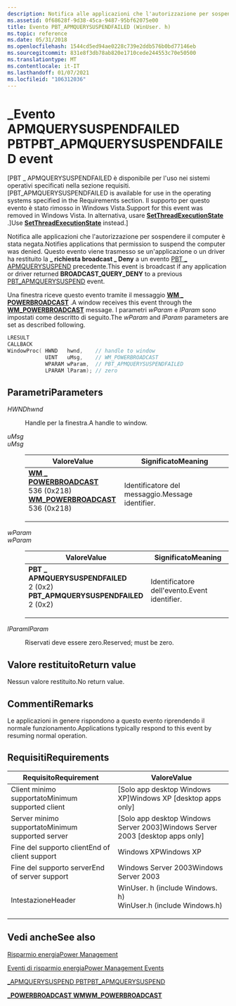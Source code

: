 ```yaml
---
description: Notifica alle applicazioni che l'autorizzazione per sospendere il computer è stata negata.
ms.assetid: 0f68628f-9d38-45ca-9487-95bf62075e00
title: Evento PBT_APMQUERYSUSPENDFAILED (WinUser. h)
ms.topic: reference
ms.date: 05/31/2018
ms.openlocfilehash: 1544cd5ed94ae0228c739e2ddb576b0bd77146eb
ms.sourcegitcommit: 831e8f3db78ab820e1710cede244553c70e50500
ms.translationtype: MT
ms.contentlocale: it-IT
ms.lasthandoff: 01/07/2021
ms.locfileid: "106312036"
---
```

# <a name="pbt_apmquerysuspendfailed-event"></a><span data-ttu-id="d77b4-103">\_Evento APMQUERYSUSPENDFAILED PBT</span><span class="sxs-lookup"><span data-stu-id="d77b4-103">PBT\_APMQUERYSUSPENDFAILED event</span></span>

<span data-ttu-id="d77b4-104">\[PBT \_ APMQUERYSUSPENDFAILED è disponibile per l'uso nei sistemi operativi specificati nella sezione requisiti.</span><span class="sxs-lookup"><span data-stu-id="d77b4-104">\[PBT\_APMQUERYSUSPENDFAILED is available for use in the operating systems specified in the Requirements section.</span></span> <span data-ttu-id="d77b4-105">Il supporto per questo evento è stato rimosso in Windows Vista.</span><span class="sxs-lookup"><span data-stu-id="d77b4-105">Support for this event was removed in Windows Vista.</span></span> <span data-ttu-id="d77b4-106">In alternativa, usare [**SetThreadExecutionState**](/windows/desktop/api/Winbase/nf-winbase-setthreadexecutionstate) .\]</span><span class="sxs-lookup"><span data-stu-id="d77b4-106">Use [**SetThreadExecutionState**](/windows/desktop/api/Winbase/nf-winbase-setthreadexecutionstate) instead.\]</span></span>

<span data-ttu-id="d77b4-107">Notifica alle applicazioni che l'autorizzazione per sospendere il computer è stata negata.</span><span class="sxs-lookup"><span data-stu-id="d77b4-107">Notifies applications that permission to suspend the computer was denied.</span></span> <span data-ttu-id="d77b4-108">Questo evento viene trasmesso se un'applicazione o un driver ha restituito la **\_ richiesta broadcast \_ Deny** a un evento [PBT \_ APMQUERYSUSPEND](pbt-apmquerysuspend.md) precedente.</span><span class="sxs-lookup"><span data-stu-id="d77b4-108">This event is broadcast if any application or driver returned **BROADCAST\_QUERY\_DENY** to a previous [PBT\_APMQUERYSUSPEND](pbt-apmquerysuspend.md) event.</span></span>

<span data-ttu-id="d77b4-109">Una finestra riceve questo evento tramite il messaggio [**WM \_ POWERBROADCAST**](wm-powerbroadcast.md) .</span><span class="sxs-lookup"><span data-stu-id="d77b4-109">A window receives this event through the [**WM\_POWERBROADCAST**](wm-powerbroadcast.md) message.</span></span> <span data-ttu-id="d77b4-110">I parametri *wParam* e *lParam* sono impostati come descritto di seguito.</span><span class="sxs-lookup"><span data-stu-id="d77b4-110">The *wParam* and *lParam* parameters are set as described following.</span></span>


```C++
LRESULT 
CALLBACK 
WindowProc( HWND   hwnd,    // handle to window
            UINT   uMsg,    // WM_POWERBROADCAST
            WPARAM wParam,  // PBT_APMQUERYSUSPENDFAILED
            LPARAM lParam); // zero
```



## <a name="parameters"></a><span data-ttu-id="d77b4-111">Parametri</span><span class="sxs-lookup"><span data-stu-id="d77b4-111">Parameters</span></span>

<dl> <dt>

<span data-ttu-id="d77b4-112">*HWND*</span><span class="sxs-lookup"><span data-stu-id="d77b4-112">*hwnd*</span></span> 
</dt> <dd>

<span data-ttu-id="d77b4-113">Handle per la finestra.</span><span class="sxs-lookup"><span data-stu-id="d77b4-113">A handle to window.</span></span>

<span data-ttu-id="d77b4-114"></dd> <dt>*uMsg*</dt> </span><span class="sxs-lookup"><span data-stu-id="d77b4-114"></dd> <dt>*uMsg* </dt> </span></span><dd> 

| <span data-ttu-id="d77b4-115">Valore</span><span class="sxs-lookup"><span data-stu-id="d77b4-115">Value</span></span>                                                                                                                                                                                                                                                                   | <span data-ttu-id="d77b4-116">Significato</span><span class="sxs-lookup"><span data-stu-id="d77b4-116">Meaning</span></span>                        |
|-------------------------------------------------------------------------------------------------------------------------------------------------------------------------------------------------------------------------------------------------------------------------|--------------------------------|
| <span id="WM_POWERBROADCAST"></span><span id="wm_powerbroadcast"></span><dl> <span data-ttu-id="d77b4-117"><dt>**[**WM \_ POWERBROADCAST**](wm-powerbroadcast.md)**</dt> <dt>536 (0x218)</dt></span><span class="sxs-lookup"><span data-stu-id="d77b4-117"><dt>**[**WM\_POWERBROADCAST**](wm-powerbroadcast.md)**</dt> <dt>536 (0x218)</dt></span></span> </dl> | <span data-ttu-id="d77b4-118">Identificatore del messaggio.</span><span class="sxs-lookup"><span data-stu-id="d77b4-118">Message identifier.</span></span><br/> |



 

<span data-ttu-id="d77b4-119"></dd> <dt>*wParam*</dt> </span><span class="sxs-lookup"><span data-stu-id="d77b4-119"></dd> <dt>*wParam* </dt> </span></span><dd> 

| <span data-ttu-id="d77b4-120">Valore</span><span class="sxs-lookup"><span data-stu-id="d77b4-120">Value</span></span>                                                                                                                                                                                                                                                          | <span data-ttu-id="d77b4-121">Significato</span><span class="sxs-lookup"><span data-stu-id="d77b4-121">Meaning</span></span>                      |
|----------------------------------------------------------------------------------------------------------------------------------------------------------------------------------------------------------------------------------------------------------------|------------------------------|
| <span id="PBT_APMQUERYSUSPENDFAILED"></span><span id="pbt_apmquerysuspendfailed"></span><dl> <span data-ttu-id="d77b4-122"><dt>**PBT \_ APMQUERYSUSPENDFAILED**</dt> <dt>2 (0x2)</dt></span><span class="sxs-lookup"><span data-stu-id="d77b4-122"><dt>**PBT\_APMQUERYSUSPENDFAILED**</dt> <dt>2 (0x2)</dt></span></span> </dl> | <span data-ttu-id="d77b4-123">Identificatore dell'evento.</span><span class="sxs-lookup"><span data-stu-id="d77b4-123">Event identifier.</span></span><br/> |



 

</dd> <dt>

<span data-ttu-id="d77b4-124">*lParam*</span><span class="sxs-lookup"><span data-stu-id="d77b4-124">*lParam*</span></span> 
</dt> <dd>

<span data-ttu-id="d77b4-125">Riservati deve essere zero.</span><span class="sxs-lookup"><span data-stu-id="d77b4-125">Reserved; must be zero.</span></span>

</dd> </dl>

## <a name="return-value"></a><span data-ttu-id="d77b4-126">Valore restituito</span><span class="sxs-lookup"><span data-stu-id="d77b4-126">Return value</span></span>

<span data-ttu-id="d77b4-127">Nessun valore restituito.</span><span class="sxs-lookup"><span data-stu-id="d77b4-127">No return value.</span></span>

## <a name="remarks"></a><span data-ttu-id="d77b4-128">Commenti</span><span class="sxs-lookup"><span data-stu-id="d77b4-128">Remarks</span></span>

<span data-ttu-id="d77b4-129">Le applicazioni in genere rispondono a questo evento riprendendo il normale funzionamento.</span><span class="sxs-lookup"><span data-stu-id="d77b4-129">Applications typically respond to this event by resuming normal operation.</span></span>

## <a name="requirements"></a><span data-ttu-id="d77b4-130">Requisiti</span><span class="sxs-lookup"><span data-stu-id="d77b4-130">Requirements</span></span>



| <span data-ttu-id="d77b4-131">Requisito</span><span class="sxs-lookup"><span data-stu-id="d77b4-131">Requirement</span></span> | <span data-ttu-id="d77b4-132">Valore</span><span class="sxs-lookup"><span data-stu-id="d77b4-132">Value</span></span> |
|-------------------------------------|----------------------------------------------------------------------------------------------------------|
| <span data-ttu-id="d77b4-133">Client minimo supportato</span><span class="sxs-lookup"><span data-stu-id="d77b4-133">Minimum supported client</span></span><br/> | <span data-ttu-id="d77b4-134">\[Solo app desktop Windows XP\]</span><span class="sxs-lookup"><span data-stu-id="d77b4-134">Windows XP \[desktop apps only\]</span></span><br/>                                                              |
| <span data-ttu-id="d77b4-135">Server minimo supportato</span><span class="sxs-lookup"><span data-stu-id="d77b4-135">Minimum supported server</span></span><br/> | <span data-ttu-id="d77b4-136">\[Solo app desktop Windows Server 2003\]</span><span class="sxs-lookup"><span data-stu-id="d77b4-136">Windows Server 2003 \[desktop apps only\]</span></span><br/>                                                     |
| <span data-ttu-id="d77b4-137">Fine del supporto client</span><span class="sxs-lookup"><span data-stu-id="d77b4-137">End of client support</span></span><br/>    | <span data-ttu-id="d77b4-138">Windows XP</span><span class="sxs-lookup"><span data-stu-id="d77b4-138">Windows XP</span></span><br/>                                                                                    |
| <span data-ttu-id="d77b4-139">Fine del supporto server</span><span class="sxs-lookup"><span data-stu-id="d77b4-139">End of server support</span></span><br/>    | <span data-ttu-id="d77b4-140">Windows Server 2003</span><span class="sxs-lookup"><span data-stu-id="d77b4-140">Windows Server 2003</span></span><br/>                                                                           |
| <span data-ttu-id="d77b4-141">Intestazione</span><span class="sxs-lookup"><span data-stu-id="d77b4-141">Header</span></span><br/>                   | <dl> <span data-ttu-id="d77b4-142"><dt>WinUser. h (include Windows. h)</dt></span><span class="sxs-lookup"><span data-stu-id="d77b4-142"><dt>WinUser.h (include Windows.h)</dt></span></span> </dl> |



## <a name="see-also"></a><span data-ttu-id="d77b4-143">Vedi anche</span><span class="sxs-lookup"><span data-stu-id="d77b4-143">See also</span></span>

<dl> <dt>

[<span data-ttu-id="d77b4-144">Risparmio energia</span><span class="sxs-lookup"><span data-stu-id="d77b4-144">Power Management</span></span>](power-management-portal.md)
</dt> <dt>

[<span data-ttu-id="d77b4-145">Eventi di risparmio energia</span><span class="sxs-lookup"><span data-stu-id="d77b4-145">Power Management Events</span></span>](power-management-events.md)
</dt> <dt>

[<span data-ttu-id="d77b4-146">\_APMQUERYSUSPEND PBT</span><span class="sxs-lookup"><span data-stu-id="d77b4-146">PBT\_APMQUERYSUSPEND</span></span>](pbt-apmquerysuspend.md)
</dt> <dt>

[<span data-ttu-id="d77b4-147">**\_POWERBROADCAST WM**</span><span class="sxs-lookup"><span data-stu-id="d77b4-147">**WM\_POWERBROADCAST**</span></span>](wm-powerbroadcast.md)
</dt> </dl>

 

 




